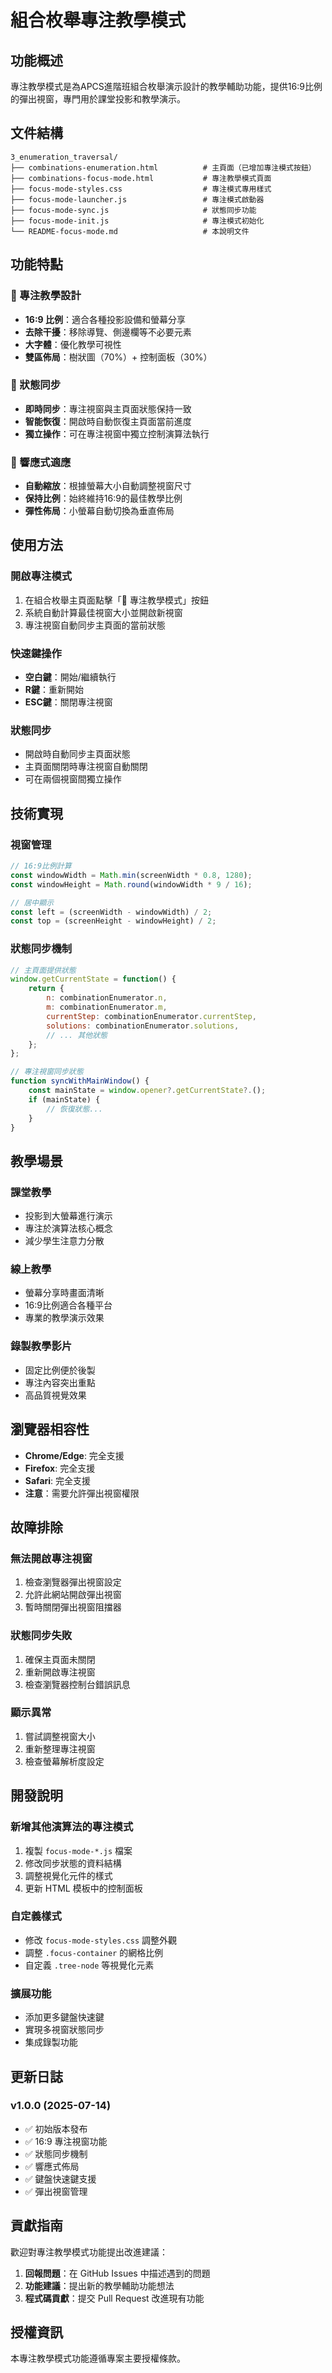 # 組合枚舉專注教學模式

## 功能概述

專注教學模式是為APCS進階班組合枚舉演示設計的教學輔助功能，提供16:9比例的彈出視窗，專門用於課堂投影和教學演示。

## 文件結構

```
3_enumeration_traversal/
├── combinations-enumeration.html          # 主頁面（已增加專注模式按鈕）
├── combinations-focus-mode.html           # 專注教學模式頁面
├── focus-mode-styles.css                  # 專注模式專用樣式
├── focus-mode-launcher.js                 # 專注模式啟動器
├── focus-mode-sync.js                     # 狀態同步功能
├── focus-mode-init.js                     # 專注模式初始化
└── README-focus-mode.md                   # 本說明文件
```

## 功能特點

### 🎯 專注教學設計
- **16:9 比例**：適合各種投影設備和螢幕分享
- **去除干擾**：移除導覽、側邊欄等不必要元素
- **大字體**：優化教學可視性
- **雙區佈局**：樹狀圖（70%）+ 控制面板（30%）

### 🔄 狀態同步
- **即時同步**：專注視窗與主頁面狀態保持一致
- **智能恢復**：開啟時自動恢復主頁面當前進度
- **獨立操作**：可在專注視窗中獨立控制演算法執行

### 📱 響應式適應
- **自動縮放**：根據螢幕大小自動調整視窗尺寸
- **保持比例**：始終維持16:9的最佳教學比例
- **彈性佈局**：小螢幕自動切換為垂直佈局

## 使用方法

### 開啟專注模式
1. 在組合枚舉主頁面點擊「🎯 專注教學模式」按鈕
2. 系統自動計算最佳視窗大小並開啟新視窗
3. 專注視窗自動同步主頁面的當前狀態

### 快速鍵操作
- **空白鍵**：開始/繼續執行
- **R鍵**：重新開始
- **ESC鍵**：關閉專注視窗

### 狀態同步
- 開啟時自動同步主頁面狀態
- 主頁面關閉時專注視窗自動關閉
- 可在兩個視窗間獨立操作

## 技術實現

### 視窗管理
```javascript
// 16:9比例計算
const windowWidth = Math.min(screenWidth * 0.8, 1280);
const windowHeight = Math.round(windowWidth * 9 / 16);

// 居中顯示
const left = (screenWidth - windowWidth) / 2;
const top = (screenHeight - windowHeight) / 2;
```

### 狀態同步機制
```javascript
// 主頁面提供狀態
window.getCurrentState = function() {
    return {
        n: combinationEnumerator.n,
        m: combinationEnumerator.m,
        currentStep: combinationEnumerator.currentStep,
        solutions: combinationEnumerator.solutions,
        // ... 其他狀態
    };
};

// 專注視窗同步狀態
function syncWithMainWindow() {
    const mainState = window.opener?.getCurrentState?.();
    if (mainState) {
        // 恢復狀態...
    }
}
```

## 教學場景

### 課堂教學
- 投影到大螢幕進行演示
- 專注於演算法核心概念
- 減少學生注意力分散

### 線上教學
- 螢幕分享時畫面清晰
- 16:9比例適合各種平台
- 專業的教學演示效果

### 錄製教學影片
- 固定比例便於後製
- 專注內容突出重點
- 高品質視覺效果

## 瀏覽器相容性

- **Chrome/Edge**: 完全支援
- **Firefox**: 完全支援
- **Safari**: 完全支援
- **注意**：需要允許彈出視窗權限

## 故障排除

### 無法開啟專注視窗
1. 檢查瀏覽器彈出視窗設定
2. 允許此網站開啟彈出視窗
3. 暫時關閉彈出視窗阻擋器

### 狀態同步失敗
1. 確保主頁面未關閉
2. 重新開啟專注視窗
3. 檢查瀏覽器控制台錯誤訊息

### 顯示異常
1. 嘗試調整視窗大小
2. 重新整理專注視窗
3. 檢查螢幕解析度設定

## 開發說明

### 新增其他演算法的專注模式
1. 複製 `focus-mode-*.js` 檔案
2. 修改同步狀態的資料結構
3. 調整視覺化元件的樣式
4. 更新 HTML 模板中的控制面板

### 自定義樣式
- 修改 `focus-mode-styles.css` 調整外觀
- 調整 `.focus-container` 的網格比例
- 自定義 `.tree-node` 等視覺化元素

### 擴展功能
- 添加更多鍵盤快速鍵
- 實現多視窗狀態同步
- 集成錄製功能

## 更新日誌

### v1.0.0 (2025-07-14)
- ✅ 初始版本發布
- ✅ 16:9 專注視窗功能
- ✅ 狀態同步機制
- ✅ 響應式佈局
- ✅ 鍵盤快速鍵支援
- ✅ 彈出視窗管理

## 貢獻指南

歡迎對專注教學模式功能提出改進建議：

1. **回報問題**：在 GitHub Issues 中描述遇到的問題
2. **功能建議**：提出新的教學輔助功能想法
3. **程式碼貢獻**：提交 Pull Request 改進現有功能

## 授權資訊

本專注教學模式功能遵循專案主要授權條款。